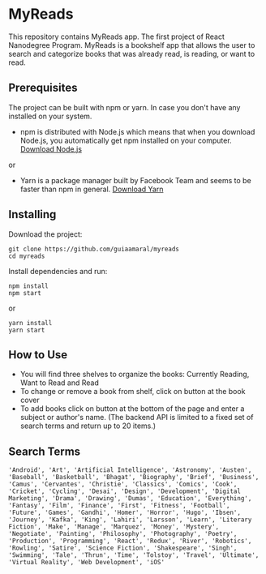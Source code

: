 # MyReads

This repository contains MyReads app. The first project of React Nanodegree Program. MyReads is a bookshelf app that allows the user to search and categorize books that was already read, is reading, or want to read.

## Prerequisites

The project can be built with npm or yarn. In case you don't have any installed on your system.

- npm is distributed with Node.js which means that when you download Node.js, you automatically get npm installed on your computer. [Download Node.js](https://nodejs.org/en/download/)
    
or

- Yarn is a package manager built by Facebook Team and seems to be faster than npm in general. [Download Yarn](https://yarnpkg.com/en/docs/install)

## Installing

Download the project:
```
git clone https://github.com/guiaamaral/myreads
cd myreads
```

Install dependencies and run:
```
npm install
npm start
```
or
```
yarn install
yarn start
```

## How to Use

- You will find three shelves to organize the books: Currently Reading, Want to Read and Read
- To change or remove a book from shelf, click on button at the book cover
- To add books click on button at the bottom of the page and enter a subject or author's name. (The backend API is limited to a fixed set of search terms and return up to 20 items.)

## Search Terms
```
'Android', 'Art', 'Artificial Intelligence', 'Astronomy', 'Austen', 'Baseball', 'Basketball', 'Bhagat', 'Biography', 'Brief', 'Business', 'Camus', 'Cervantes', 'Christie', 'Classics', 'Comics', 'Cook', 'Cricket', 'Cycling', 'Desai', 'Design', 'Development', 'Digital Marketing', 'Drama', 'Drawing', 'Dumas', 'Education', 'Everything', 'Fantasy', 'Film', 'Finance', 'First', 'Fitness', 'Football', 'Future', 'Games', 'Gandhi', 'Homer', 'Horror', 'Hugo', 'Ibsen', 'Journey', 'Kafka', 'King', 'Lahiri', 'Larsson', 'Learn', 'Literary Fiction', 'Make', 'Manage', 'Marquez', 'Money', 'Mystery', 'Negotiate', 'Painting', 'Philosophy', 'Photography', 'Poetry', 'Production', 'Programming', 'React', 'Redux', 'River', 'Robotics', 'Rowling', 'Satire', 'Science Fiction', 'Shakespeare', 'Singh', 'Swimming', 'Tale', 'Thrun', 'Time', 'Tolstoy', 'Travel', 'Ultimate', 'Virtual Reality', 'Web Development', 'iOS'
```